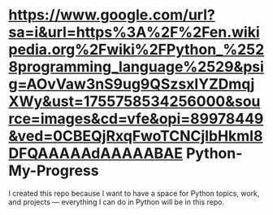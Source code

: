 #  https://www.google.com/url?sa=i&url=https%3A%2F%2Fen.wikipedia.org%2Fwiki%2FPython_%2528programming_language%2529&psig=AOvVaw3nS9ug9QSzsxIYZDmqjXWy&ust=1755758534256000&source=images&cd=vfe&opi=89978449&ved=0CBEQjRxqFwoTCNCjlbHkmI8DFQAAAAAdAAAAABAE Python-My-Progress
I created this repo because I want to have a space for Python topics, work, and projects — everything I can do in Python will be in this repo.
